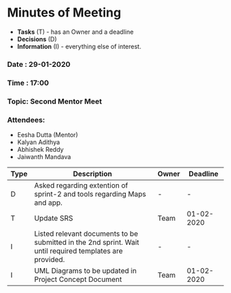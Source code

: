 # Minutes of Meeting

* **Tasks** (T) - has an Owner and a deadline
* **Decisions** (D)
* **Information** (I) - everything else of interest.
 
### Date : 29-01-2020
### Time : 17:00
### Topic: Second Mentor Meet
### Attendees: 
* Eesha Dutta (Mentor)
* Kalyan Adithya
* Abhishek Reddy
* Jaiwanth Mandava 

Type | Description | Owner | Deadline
---- | ---- | ---- | ----
D | Asked regarding extention of sprint-2 and tools regarding Maps and app.| - | -
T | Update SRS | Team | 01-02-2020
I | Listed relevant documents to be submitted in the 2nd sprint. Wait until required templates are provided. | - | - 
I | UML Diagrams to be updated in Project Concept Document | Team | 01-02-2020 

